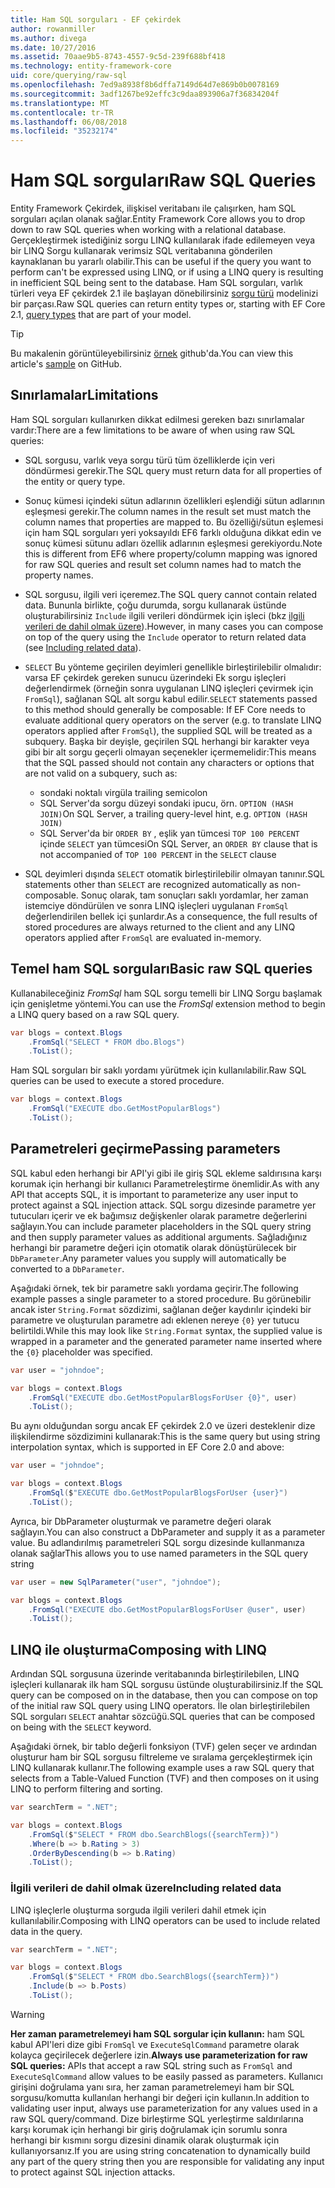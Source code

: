 ```yaml
---
title: Ham SQL sorguları - EF çekirdek
author: rowanmiller
ms.author: divega
ms.date: 10/27/2016
ms.assetid: 70aae9b5-8743-4557-9c5d-239f688bf418
ms.technology: entity-framework-core
uid: core/querying/raw-sql
ms.openlocfilehash: 7ed9a8938f8b6dffa7149d64d7e869b0b0078169
ms.sourcegitcommit: 3adf1267be92effc3c9daa893906a7f36834204f
ms.translationtype: MT
ms.contentlocale: tr-TR
ms.lasthandoff: 06/08/2018
ms.locfileid: "35232174"
---
```

# <a name="raw-sql-queries"></a><span data-ttu-id="f2cea-102">Ham SQL sorguları</span><span class="sxs-lookup"><span data-stu-id="f2cea-102">Raw SQL Queries</span></span>

<span data-ttu-id="f2cea-103">Entity Framework Çekirdek, ilişkisel veritabanı ile çalışırken, ham SQL sorguları açılan olanak sağlar.</span><span class="sxs-lookup"><span data-stu-id="f2cea-103">Entity Framework Core allows you to drop down to raw SQL queries when working with a relational database.</span></span> <span data-ttu-id="f2cea-104">Gerçekleştirmek istediğiniz sorgu LINQ kullanılarak ifade edilemeyen veya bir LINQ Sorgu kullanarak verimsiz SQL veritabanına gönderilen kaynaklanan bu yararlı olabilir.</span><span class="sxs-lookup"><span data-stu-id="f2cea-104">This can be useful if the query you want to perform can't be expressed using LINQ, or if using a LINQ query is resulting in inefficient SQL being sent to the database.</span></span> <span data-ttu-id="f2cea-105">Ham SQL sorguları, varlık türleri veya EF çekirdek 2.1 ile başlayan dönebilirsiniz [sorgu türü](xref:core/modeling/query-types) modelinizi bir parçası.</span><span class="sxs-lookup"><span data-stu-id="f2cea-105">Raw SQL queries can return entity types or, starting with EF Core 2.1, [query types](xref:core/modeling/query-types) that are part of your model.</span></span>

> [!TIP]  
> <span data-ttu-id="f2cea-106">Bu makalenin görüntüleyebilirsiniz [örnek](https://github.com/aspnet/EntityFramework.Docs/tree/master/samples/core/Querying) github'da.</span><span class="sxs-lookup"><span data-stu-id="f2cea-106">You can view this article's [sample](https://github.com/aspnet/EntityFramework.Docs/tree/master/samples/core/Querying) on GitHub.</span></span>

## <a name="limitations"></a><span data-ttu-id="f2cea-107">Sınırlamalar</span><span class="sxs-lookup"><span data-stu-id="f2cea-107">Limitations</span></span>

<span data-ttu-id="f2cea-108">Ham SQL sorguları kullanırken dikkat edilmesi gereken bazı sınırlamalar vardır:</span><span class="sxs-lookup"><span data-stu-id="f2cea-108">There are a few limitations to be aware of when using raw SQL queries:</span></span>

* <span data-ttu-id="f2cea-109">SQL sorgusu, varlık veya sorgu türü tüm özelliklerde için veri döndürmesi gerekir.</span><span class="sxs-lookup"><span data-stu-id="f2cea-109">The SQL query must return data for all properties of the entity or query type.</span></span>

* <span data-ttu-id="f2cea-110">Sonuç kümesi içindeki sütun adlarının özellikleri eşlendiği sütun adlarının eşleşmesi gerekir.</span><span class="sxs-lookup"><span data-stu-id="f2cea-110">The column names in the result set must match the column names that properties are mapped to.</span></span> <span data-ttu-id="f2cea-111">Bu özelliği/sütun eşlemesi için ham SQL sorguları yeri yoksayıldı EF6 farklı olduğuna dikkat edin ve sonuç kümesi sütunu adları özellik adlarının eşleşmesi gerekiyordu.</span><span class="sxs-lookup"><span data-stu-id="f2cea-111">Note this is different from EF6 where property/column mapping was ignored for raw SQL queries and result set column names had to match the property names.</span></span>

* <span data-ttu-id="f2cea-112">SQL sorgusu, ilgili veri içeremez.</span><span class="sxs-lookup"><span data-stu-id="f2cea-112">The SQL query cannot contain related data.</span></span> <span data-ttu-id="f2cea-113">Bununla birlikte, çoğu durumda, sorgu kullanarak üstünde oluşturabilirsiniz `Include` ilgili verileri döndürmek için işleci (bkz [ilgili verileri de dahil olmak üzere](#including-related-data)).</span><span class="sxs-lookup"><span data-stu-id="f2cea-113">However, in many cases you can compose on top of the query using the `Include` operator to return related data (see [Including related data](#including-related-data)).</span></span>

* <span data-ttu-id="f2cea-114">`SELECT` Bu yönteme geçirilen deyimleri genellikle birleştirilebilir olmalıdır: varsa EF çekirdek gereken sunucu üzerindeki Ek sorgu işleçleri değerlendirmek (örneğin sonra uygulanan LINQ işleçleri çevirmek için `FromSql`), sağlanan SQL alt sorgu kabul edilir.</span><span class="sxs-lookup"><span data-stu-id="f2cea-114">`SELECT` statements passed to this method should generally be composable: If EF Core needs to evaluate additional query operators on the server (e.g. to translate LINQ operators applied after `FromSql`), the supplied SQL will be treated as a subquery.</span></span> <span data-ttu-id="f2cea-115">Başka bir deyişle, geçirilen SQL herhangi bir karakter veya gibi bir alt sorgu geçerli olmayan seçenekler içermemelidir:</span><span class="sxs-lookup"><span data-stu-id="f2cea-115">This means that the SQL passed should not contain any characters or options that are not valid on a subquery, such as:</span></span>
  * <span data-ttu-id="f2cea-116">sondaki noktalı virgül</span><span class="sxs-lookup"><span data-stu-id="f2cea-116">a trailing semicolon</span></span>
  * <span data-ttu-id="f2cea-117">SQL Server'da sorgu düzeyi sondaki ipucu, örn. `OPTION (HASH JOIN)`</span><span class="sxs-lookup"><span data-stu-id="f2cea-117">On SQL Server, a trailing query-level hint, e.g. `OPTION (HASH JOIN)`</span></span>
  * <span data-ttu-id="f2cea-118">SQL Server'da bir `ORDER BY` , eşlik yan tümcesi `TOP 100 PERCENT` içinde `SELECT` yan tümcesi</span><span class="sxs-lookup"><span data-stu-id="f2cea-118">On SQL Server, an `ORDER BY` clause that is not accompanied of `TOP 100 PERCENT` in the `SELECT` clause</span></span>

* <span data-ttu-id="f2cea-119">SQL deyimleri dışında `SELECT` otomatik birleştirilebilir olmayan tanınır.</span><span class="sxs-lookup"><span data-stu-id="f2cea-119">SQL statements other than `SELECT` are recognized automatically as non-composable.</span></span> <span data-ttu-id="f2cea-120">Sonuç olarak, tam sonuçları saklı yordamlar, her zaman istemciye döndürülen ve sonra LINQ işleçleri uygulanan `FromSql` değerlendirilen bellek içi şunlardır.</span><span class="sxs-lookup"><span data-stu-id="f2cea-120">As a consequence, the full results of stored procedures are always returned to the client and any LINQ operators applied after `FromSql` are evaluated in-memory.</span></span> 

## <a name="basic-raw-sql-queries"></a><span data-ttu-id="f2cea-121">Temel ham SQL sorguları</span><span class="sxs-lookup"><span data-stu-id="f2cea-121">Basic raw SQL queries</span></span>

<span data-ttu-id="f2cea-122">Kullanabileceğiniz *FromSql* ham SQL sorgu temelli bir LINQ Sorgu başlamak için genişletme yöntemi.</span><span class="sxs-lookup"><span data-stu-id="f2cea-122">You can use the *FromSql* extension method to begin a LINQ query based on a raw SQL query.</span></span>

<!-- [!code-csharp[Main](samples/core/Querying/Querying/RawSQL/Sample.cs)] -->
``` csharp
var blogs = context.Blogs
    .FromSql("SELECT * FROM dbo.Blogs")
    .ToList();
```

<span data-ttu-id="f2cea-123">Ham SQL sorguları bir saklı yordamı yürütmek için kullanılabilir.</span><span class="sxs-lookup"><span data-stu-id="f2cea-123">Raw SQL queries can be used to execute a stored procedure.</span></span>

<!-- [!code-csharp[Main](samples/core/Querying/Querying/RawSQL/Sample.cs)] -->
``` csharp
var blogs = context.Blogs
    .FromSql("EXECUTE dbo.GetMostPopularBlogs")
    .ToList();
```

## <a name="passing-parameters"></a><span data-ttu-id="f2cea-124">Parametreleri geçirme</span><span class="sxs-lookup"><span data-stu-id="f2cea-124">Passing parameters</span></span>

<span data-ttu-id="f2cea-125">SQL kabul eden herhangi bir API'yi gibi ile giriş SQL ekleme saldırısına karşı korumak için herhangi bir kullanıcı Parametreleştirme önemlidir.</span><span class="sxs-lookup"><span data-stu-id="f2cea-125">As with any API that accepts SQL, it is important to parameterize any user input to protect against a SQL injection attack.</span></span> <span data-ttu-id="f2cea-126">SQL sorgu dizesinde parametre yer tutucuları içerir ve ek bağımsız değişkenler olarak parametre değerlerini sağlayın.</span><span class="sxs-lookup"><span data-stu-id="f2cea-126">You can include parameter placeholders in the SQL query string and then supply parameter values as additional arguments.</span></span> <span data-ttu-id="f2cea-127">Sağladığınız herhangi bir parametre değeri için otomatik olarak dönüştürülecek bir `DbParameter`.</span><span class="sxs-lookup"><span data-stu-id="f2cea-127">Any parameter values you supply will automatically be converted to a `DbParameter`.</span></span>

<span data-ttu-id="f2cea-128">Aşağıdaki örnek, tek bir parametre saklı yordama geçirir.</span><span class="sxs-lookup"><span data-stu-id="f2cea-128">The following example passes a single parameter to a stored procedure.</span></span> <span data-ttu-id="f2cea-129">Bu görünebilir ancak ister `String.Format` sözdizimi, sağlanan değer kaydırılır içindeki bir parametre ve oluşturulan parametre adı eklenen nereye `{0}` yer tutucu belirtildi.</span><span class="sxs-lookup"><span data-stu-id="f2cea-129">While this may look like `String.Format` syntax, the supplied value is wrapped in a parameter and the generated parameter name inserted where the `{0}` placeholder was specified.</span></span>

<!-- [!code-csharp[Main](samples/core/Querying/Querying/RawSQL/Sample.cs)] -->
``` csharp
var user = "johndoe";

var blogs = context.Blogs
    .FromSql("EXECUTE dbo.GetMostPopularBlogsForUser {0}", user)
    .ToList();
```

<span data-ttu-id="f2cea-130">Bu aynı olduğundan sorgu ancak EF çekirdek 2.0 ve üzeri desteklenir dize ilişkilendirme sözdizimini kullanarak:</span><span class="sxs-lookup"><span data-stu-id="f2cea-130">This is the same query but using string interpolation syntax, which is supported in EF Core 2.0 and above:</span></span>

<!-- [!code-csharp[Main](samples/core/Querying/Querying/RawSQL/Sample.cs)] -->
``` csharp
var user = "johndoe";

var blogs = context.Blogs
    .FromSql($"EXECUTE dbo.GetMostPopularBlogsForUser {user}")
    .ToList();
```

<span data-ttu-id="f2cea-131">Ayrıca, bir DbParameter oluşturmak ve parametre değeri olarak sağlayın.</span><span class="sxs-lookup"><span data-stu-id="f2cea-131">You can also construct a DbParameter and supply it as a parameter value.</span></span> <span data-ttu-id="f2cea-132">Bu adlandırılmış parametreleri SQL sorgu dizesinde kullanmanıza olanak sağlar</span><span class="sxs-lookup"><span data-stu-id="f2cea-132">This allows you to use named parameters in the SQL query string</span></span>

<!-- [!code-csharp[Main](samples/core/Querying/Querying/RawSQL/Sample.cs)] -->
``` csharp
var user = new SqlParameter("user", "johndoe");

var blogs = context.Blogs
    .FromSql("EXECUTE dbo.GetMostPopularBlogsForUser @user", user)
    .ToList();
```

## <a name="composing-with-linq"></a><span data-ttu-id="f2cea-133">LINQ ile oluşturma</span><span class="sxs-lookup"><span data-stu-id="f2cea-133">Composing with LINQ</span></span>

<span data-ttu-id="f2cea-134">Ardından SQL sorgusuna üzerinde veritabanında birleştirilebilen, LINQ işleçleri kullanarak ilk ham SQL sorgusu üstünde oluşturabilirsiniz.</span><span class="sxs-lookup"><span data-stu-id="f2cea-134">If the SQL query can be composed on in the database, then you can compose on top of the initial raw SQL query using LINQ operators.</span></span> <span data-ttu-id="f2cea-135">İle olan birleştirilebilen SQL sorguları `SELECT` anahtar sözcüğü.</span><span class="sxs-lookup"><span data-stu-id="f2cea-135">SQL queries that can be composed on being with the `SELECT` keyword.</span></span>

<span data-ttu-id="f2cea-136">Aşağıdaki örnek, bir tablo değerli fonksiyon (TVF) gelen seçer ve ardından oluşturur ham bir SQL sorgusu filtreleme ve sıralama gerçekleştirmek için LINQ kullanarak kullanır.</span><span class="sxs-lookup"><span data-stu-id="f2cea-136">The following example uses a raw SQL query that selects from a Table-Valued Function (TVF) and then composes on it using LINQ to perform filtering and sorting.</span></span>

<!-- [!code-csharp[Main](samples/core/Querying/Querying/RawSQL/Sample.cs)] -->
``` csharp
var searchTerm = ".NET";

var blogs = context.Blogs
    .FromSql($"SELECT * FROM dbo.SearchBlogs({searchTerm})")
    .Where(b => b.Rating > 3)
    .OrderByDescending(b => b.Rating)
    .ToList();
```

### <a name="including-related-data"></a><span data-ttu-id="f2cea-137">İlgili verileri de dahil olmak üzere</span><span class="sxs-lookup"><span data-stu-id="f2cea-137">Including related data</span></span>

<span data-ttu-id="f2cea-138">LINQ işleçlerle oluşturma sorguda ilgili verileri dahil etmek için kullanılabilir.</span><span class="sxs-lookup"><span data-stu-id="f2cea-138">Composing with LINQ operators can be used to include related data in the query.</span></span>

<!-- [!code-csharp[Main](samples/core/Querying/Querying/RawSQL/Sample.cs)] -->
``` csharp
var searchTerm = ".NET";

var blogs = context.Blogs
    .FromSql($"SELECT * FROM dbo.SearchBlogs({searchTerm})")
    .Include(b => b.Posts)
    .ToList();
```

> [!WARNING]  
> <span data-ttu-id="f2cea-139">**Her zaman parametrelemeyi ham SQL sorgular için kullanın:** ham SQL kabul API'leri dize gibi `FromSql` ve `ExecuteSqlCommand` parametre olarak kolayca geçirilecek değerlere izin.</span><span class="sxs-lookup"><span data-stu-id="f2cea-139">**Always use parameterization for raw SQL queries:** APIs that accept a raw SQL string such as `FromSql` and `ExecuteSqlCommand` allow values to be easily passed as parameters.</span></span> <span data-ttu-id="f2cea-140">Kullanıcı girişini doğrulama yanı sıra, her zaman parametrelemeyi ham bir SQL sorgusu/komutta kullanılan herhangi bir değeri için kullanın.</span><span class="sxs-lookup"><span data-stu-id="f2cea-140">In addition to validating user input, always use parameterization for any values used in a raw SQL query/command.</span></span> <span data-ttu-id="f2cea-141">Dize birleştirme SQL yerleştirme saldırılarına karşı korumak için herhangi bir giriş doğrulamak için sorumlu sonra herhangi bir kısmını sorgu dizesini dinamik olarak oluşturmak için kullanıyorsanız.</span><span class="sxs-lookup"><span data-stu-id="f2cea-141">If you are using string concatenation to dynamically build any part of the query string then you are responsible for validating any input to protect against SQL injection attacks.</span></span>
